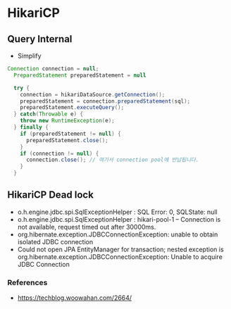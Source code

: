 # HikariCP

## Query Internal 

- Simplify 

~~~java
Connection connection = null;
  PreparedStatement preparedStatement = null

  try {
    connection = hikariDataSource.getConnection();
    preparedStatement = connection.preparedStatement(sql);
    preparedStatement.executeQuery();
  } catch(Throwable e) {
    throw new RuntimeException(e);
  } finally {
    if (preparedStatement != null) {
      preparedStatement.close();
    }
    if (connection != null) {
      connection.close(); // 여기서 connection pool에 반납됩니다.
    }
  }
~~~


## HikariCP Dead lock

- o.h.engine.jdbc.spi.SqlExceptionHelper : SQL Error: 0, SQLState: null
- o.h.engine.jdbc.spi.SqlExceptionHelper : hikari-pool-1 – Connection is not available, request timed out after 30000ms.
- org.hibernate.exception.JDBCConnectionException: unable to obtain isolated JDBC connection
- Could not open JPA EntityManager for transaction; nested exception is org.hibernate.exception.JDBCConnectionException: Unable to acquire JDBC Connection

### References
- https://techblog.woowahan.com/2664/
